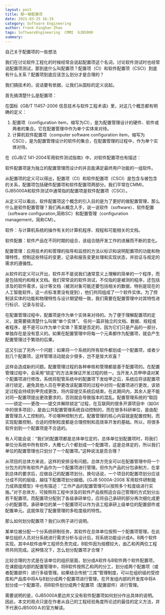 ```yaml
---
layout: post
title: 聊一聊配置项
date: 2021-03-25 16:19
category: Software Engineering
author: Frank Xinghan Zhao
tags: SoftwareEngineering  CMMI  GJB5000
summary: 
---
```


自己关于配置项的一些想法






我们在讨论软件工程化的时候经常会说起配置项这个名词，讨论软件测试时也经常说配置项测试，那到底什么叫配置项？配置项（CI）和软件配置项（CSCI）到底有什么关系？配置项到底应该怎么划分才是合理的？

我们搞技术的，说话要有依据，让我们从国标的定义说起。

首先搞清楚什么是配置项：

在国标《GB/T 11457-2006 信息技术与软件工程术语》里，对这几个概念都有明确的定义：

1. 配置项（configuration item，缩写为CI），是为配置管理设计的硬件、软件或两者的集合。它在配置管理中作为单个实体来对待。
2. 计算机软件配置项（computer software configuration item，缩写为CSCI），是为配置管理设计的软件的集合，在配置管理的过程中，作为单个实体对待。

在《GJB/Z 141-2004军用软件测试指南》中，对软件配置项也有描述：

软件配置项是为独立的配置管理而设计的并且能满足最终用户功能的一组软件。

从配置项的定义可以得出，配置项（CI）和软件配置项（CSCI）是包含与被包含的关系，配置项包括硬件配置项和软件配置项两部分。我们平常在CMMI，GJB5000A和软件测试中通常指的配置项是软件配置项（CSCI）。

从定义可以看出，软件配置项这个概念的引入目的是为了更好的做配置管理，那么什么是软件配置管理？我们再从概念入手，说一说软件（software）、软件配置（software configuration,简称SC）和配置管理（configuration management，简称CM）。

软件：与计算机系统的操作有关的计算机程序、规程和可能相关的文档。

软件配置：软件产品在不同时期的组合，该组合随开发工作的进展而不断的变化。

配置管理：应用技术的和管理的指导和监控的方法以标识和说明配置项的功能和物理特性，控制这些特征的变更，记录和报告变更处理和实现状态，并验证与规定的需求的遵循性。

从软件的定义可以开出，软件并不是说我们通常意义上理解的简单的一个程序，而是包括规约和相关文档。我们常常说的软件测试，不仅指的是被测的程序，还包括涉及的软件需求，设计等文档（被测对象可能还要包括相关的数据，特别是现在的人工智能软件，这一点标准里没有提到），他们共同组成了一个软件实体。为了控制该实体的功能和物理特性与设计期望相一致，我们需要在配置管理中对其特性进行标识、记录与验证。

在配置管理过程中，配置项是作为单个实体来对待的。为了便于理解配置项的定义，就需要搞清楚什么叫做“单个实体”。
任何一篇非独立的文档、数据、规程或者程序，是不是可以作为单个实体？答案是否定的，因为它们只是产品的一部分，单独存在是没有意义的。如果在配置管理中将每一个元素都作为配置项，就会产生配置管理过于繁琐的后果。

这又引出了另外一个问题：如果将一个系统的所有软件都划成一个配置项，或者少划几个配置项，这样管理活动就会少很多，岂不是皆大欢喜？

这样会造成新的问题。配置管理过程的各种审核和管理都是基于配置项的。在配置管理过程中，会采用“锁定”的方法来保证开发过程的统一。当开发人员甲申请对某个配置项进行修改，系统将配管系统中的配置项下发给甲之后，系统应将该配置项进行锁定，避免其他人员在甲更改该配置项的过程中对同一配置项进行更改，该锁定过程会持续到甲完成更改，将内容提交系统后结束。在此期间内，其余人是不能对同一配置项提出更改要求的，否则就会导致版本的混乱。配置管理系统的“取回——锁定——更改——提交并解除锁定”过程，在互联网的很多开源项目中（如Git中的很多项目），是由公共配置管理系统自动控制的，而在很多科研单位，是由配置管理员人工控制的。不论哪种控制方式，配置管理的核心内容就是配置控制，而实现配置控制，合适的控制粒度都是合理控制和高效率开发的基础。所以，将很多软件划到一个配置项是不合适的。

有人可能会说：“我们的配置项都是总体单位定的，总体单位划配置项时，将我们单位分系统中所有软件，大概七八个都划成一个配置项，这是总体定的，所以我们单位的配置管理也只划分了一个配置项。”这种说法是否合理？

从项目的总体方来说，这样的安排没有问题。总体方完全可以在配置管理中将一个分包方的所有软件产品作为一个配置项进行管理。但作为产品的分包承制方，在拿到总体的要求后，应做自己的配置项划分。换句话说，一个项目的配置项划分应该分成不同的层级，越往下配置项划分越细。《GJB 5000A-2008 军用软件研制能力成熟度模型》中也有描述：“工作产品的配置管理可以按照多个粒度级进行实施。”对于总体方，可按照将工程中涉及的软件产品按照适合自己管理的方式划分出若干配置项，而配置项分配到了各级承研单位，应将自己承研的部分再次细化成更小的配置项。承研单位的某一个配置项可以作为该工程承研上级单位的配置部件或配置单元。这就体现了配置管理的多粒度级的特性。

那么如何划分配置项？我们以例子进行说明。

某单位被分配一个分系统研制任务，其软件在总体单位按照一个配置项管理。在此单位组织人员对分系统进行需求分析与设计后，将系统功能设计成A，B两个软件实现。其中A软件由甲工程师负责完成，B软件因为规模较大，由乙和丙两位工程师共同完成。这种情况下，怎么划分配置项才合理？

比较合理的方式是在该单位的组织层面，划分成A软件与B软件两个软件配置项，在课题组内部的配置管理中，将B软件按照乙和丙的分工，划分成两个配置项（或者配置部件）进行多级管理。如果结合传统“三库”管理制度，可以在组织级的受控库和产品库中将A与B划分成两个配置项进行管理，在开发组内部的开发库中将A划分成一个配置项，将B软件划分成两个配置项（配置部件）进行管理。

需要说明的是，GJB5000A里边并又没有软件配置项如何划分作出具体的说明。因此，本文的观点只是在作者从自己的工程经验角度所论述的最佳的定义方法，并不代表GJB5000Ａ的官方解读。


